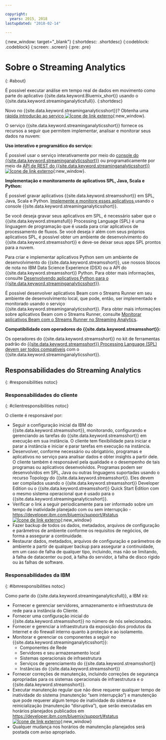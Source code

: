 ```yaml
---

copyright:
  years: 2015, 2018
lastupdated: "2018-02-14"

---
```


<!-- Attribute definitions -->
{:new_window: target="_blank"}
{:shortdesc: .shortdesc}
{:codeblock: .codeblock}
{:screen: .screen}
{:pre: .pre}

# Sobre o Streaming Analytics
{: #about}

É possível executar análise em tempo real de dados em movimento como parte do aplicativo {{site.data.keyword.Bluemix_short}} usando
o	{{site.data.keyword.streaminganalyticsfull}}.
{:shortdesc}

Novo no {{site.data.keyword.streaminganalyticsshort}}? Obtenha uma [rápida introdução ao serviço ![Ícone de link externo](../../icons/launch-glyph.svg "Ícone de link externo")](https://developer.ibm.com/streamsdev/docs/streaming-analytics-now-available-bluemix-2/){:new_window}.

O serviço {{site.data.keyword.streaminganalyticsshort}} fornece os recursos a seguir que permitem implementar, analisar e monitorar seus dados na nuvem:

**Uso interativo e programático do serviço:**

É possível usar o serviço interativamente por meio do [console do {{site.data.keyword.streaminganalyticsshort}}](/docs/services/StreamingAnalytics/c_streams_console.html) ou programaticamente por meio da [API de REST do {{site.data.keyword.streaminganalyticsshort}} ![Ícone de link externo](../../icons/launch-glyph.svg "Ícone de link externo")](https://console.ng.bluemix.net/apidocs/220){:new_window}.

**Implementação e monitoramento de aplicativos SPL, Java, Scala e Python:**

É possível gravar aplicativos {{site.data.keyword.streamsshort}} em SPL, Java, Scala e Python. [Implemente e monitore esses aplicativos ](/docs/services/StreamingAnalytics/t_deploytocloud.html) usando o console {{site.data.keyword.streaminganalyticsshort}}.

Se você deseja gravar seus aplicativos em SPL, é necessário saber que o {{site.data.keyword.streamsfull}} Processing Language (SPL) é uma linguagem de programação que é usada para criar aplicativos de processamento de fluxos. Se você deseja ir além com seus próprios aplicativos SPL, é possível obter um ambiente de desenvolvimento do {{site.data.keyword.streamsshort}} e deve-se deixar seus apps SPL prontos para a nuvem.

Para criar e implementar aplicativos Python sem um ambiente de desenvolvimento do {{site.data.keyword.streamsshort}}, use nossos blocos de nota no IBM Data Science Experience (DSX) ou a API do {{site.data.keyword.streamsshort}} Python. Para obter mais informações, consulte [Desenvolvendo aplicativos Python para o {{site.data.keyword.streaminganalyticsshort}}](/docs/services/StreamingAnalytics/t_develop_apps_python.html).

É possível desenvolver aplicativos Beam com o Streams Runner em seu ambiente de desenvolvimento local, que pode, então, ser implementado e monitorado usando o serviço {{site.data.keyword.streaminganalyticsshort}}. Para obter mais informações sobre aplicativos Beam com o Streams Runner, consulte [Monitorar aplicativos Beam com o Streams Runner no Streaming Analytics](docs/services/StreamingAnalytics/gs_beamrunner.html).


**Compatibilidade com operadores do {{site.data.keyword.streamsshort}}:**

Os operadores do {{site.data.keyword.streamsshort}} no kit de ferramentas padrão do [{{site.data.keyword.streamsshort}} Processing Language (SPL) devem ser todos compatíveis](/docs/services/StreamingAnalytics/compatible_toolkits.html) com o {{site.data.keyword.streaminganalyticsshort}}.

## Responsabilidades do Streaming Analytics
{: #responsibilities notoc}

### Responsabilidades do cliente
{: #clientresponsibilities notoc}

O cliente é responsável por:

* Seguir a configuração inicial da IBM do {{site.data.keyword.streamsshort}}, monitorando, configurando e gerenciando as tarefas do {{site.data.keyword.streamsshort}} em execução em sua instância. O cliente tem flexibilidade para iniciar e parar a instância e iniciar e parar tarefas em execução na instância.
* Desenvolver, conforme necessário ou obrigatório, programas e aplicativos no serviço para analisar dados e obter insights a partir dele. O cliente também é responsável pela qualidade e o desempenho de tais programas ou aplicativos desenvolvidos. Programas podem ser desenvolvidos em SPL, Java ou outras linguagens suportadas usando o recurso Topology do {{site.data.keyword.streamsshort}}. Eles devem ser compilados usando o {{site.data.keyword.streamsshort}} Developer Edition ou o {{site.data.keyword.streamsshort}} Quick Start Edition com o mesmo sistema operacional que é usado para o {{site.data.keyword.streaminganalyticsshort}}.
* Verificar o link a seguir periodicamente para ser informado sobre um tempo de inatividade planejado com ou sem interrupção - [https://developer.ibm.com/bluemix/support/#status ![Ícone de link externo](../../icons/launch-glyph.svg "Ícone de link externo")](https://developer.ibm.com/bluemix/support/#status){:new_window}  
* Fazer backup de todos os dados, metadados, arquivos de configuração e parâmetros de ambiente conforme os requisitos de negócios, de forma a assegurar a continuidade.
* Restaurar dados, metadados, arquivos de configuração e parâmetros de ambiente a partir de qualquer backup para assegurar a continuidade, em um caso de falha de qualquer tipo, incluindo, mas não se limitando, à falha de datacenter ou pod, à falha do servidor, à falha de disco rígido ou às falhas de software.

### Responsabilidades da IBM
{: #ibmresponsibilities notoc}

Como parte do {{site.data.keyword.streaminganalyticsfull}}, a IBM irá:

* Fornecer e gerenciar servidores, armazenamento e infraestrutura de rede para a instância do Cliente.
* Fornecer uma configuração inicial do {{site.data.keyword.streamsshort}} no número de nós selecionados.
* Fornecer e gerenciar a infraestrutura da exposição dos produtos da Internet e do firewall interno quanto à proteção e ao isolamento.
* Monitorar e gerenciar os componentes a seguir no {{site.data.keyword.streaminganalyticsshort}}:
	* Componentes de Rede
	* Servidores e seu armazenamento local
	* Sistemas operacionais de infraestrutura
	* Serviços de gerenciamento do {{site.data.keyword.streamsshort}}
	* Instâncias do {{site.data.keyword.streamsshort}}
* Fornecer correções de manutenção, incluindo correções de segurança apropriadas para os sistemas operacionais de infraestrutura e o {{site.data.keyword.streamsshort}}.
* Executar manutenção regular que não deve requerer qualquer tempo de inatividade do sistema (manutenção “sem interrupção”) e manutenção que pode requerer algum tempo de inatividade do sistema e reinicialização (manutenção “disruptiva”), que serão executadas em horários planejados publicados em [https://developer.ibm.com/bluemix/support/#status ![Ícone de link externo](../../icons/launch-glyph.svg "Ícone de link externo")](https://developer.ibm.com/bluemix/support/#status){:new_window}
* Qualquer mudança nos horários de manutenção planejados será postada com aviso apropriado.
